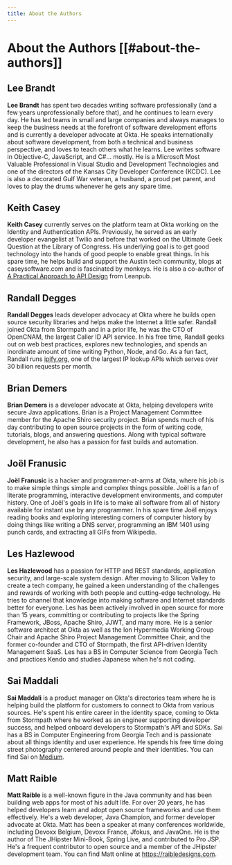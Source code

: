 ```yaml
---
title: About the Authors
---
```

# About the Authors [[#about-the-authors]]

## Lee Brandt

**Lee Brandt** has spent two decades writing software professionally (and a few years unprofessionally before that), and he continues to learn every day. He has led teams in small and large companies and always manages to keep the business needs at the forefront of software development efforts and is currently a developer advocate at Okta. He speaks internationally about software development, from both a technical and business perspective, and loves to teach others what he learns. Lee writes software in Objective-C, JavaScript, and C#... mostly. He is a Microsoft Most Valuable Professional in Visual Studio and Development Technologies and one of the directors of the Kansas City Developer Conference (KCDC). Lee is also a decorated Gulf War veteran, a husband, a proud pet parent, and loves to play the drums whenever he gets any spare time.

## Keith Casey

**Keith Casey** currently serves on the platform team at Okta working on the Identity and Authentication APIs. Previously, he served as an early developer evangelist at Twilio and before that worked on the Ultimate Geek Question at the Library of Congress. His underlying goal is to get good technology into the hands of good people to enable great things. In his spare time, he helps build and support the Austin tech community, blogs at caseysoftware.com and is fascinated by monkeys. He is also a co-author of [A Practical Approach to API Design](https://leanpub.com/restful-api-design) from Leanpub.

## Randall Degges

**Randall Degges** leads developer advocacy at Okta where he builds open source security libraries and helps make the Internet a little safer. Randall joined Okta from Stormpath and in a prior life, he was the CTO of OpenCNAM, the largest Caller ID API service. In his free time, Randall geeks out on web best practices, explores new technologies, and spends an inordinate amount of time writing Python, Node, and Go. As a fun fact, Randall runs <a href="http://ipify.org" class="url">ipify.org</a>, one of the largest IP lookup APIs which serves over 30 billion requests per month.

## Brian Demers

**Brian Demers** is a developer advocate at Okta, helping developers write secure Java applications. Brian is a Project Management Committee member for the Apache Shiro security project. Brian spends much of his day contributing to open source projects in the form of writing code, tutorials, blogs, and answering questions. Along with typical software development, he also has a passion for fast builds and automation.

## Joël Franusic

**Joël Franusic** is a hacker and programmer-at-arms at Okta, where his job is to make simple things simple and complex things possible. Joël is a fan of literate programming, interactive development environments, and computer history. One of Joël's goals in life is to make all software from all of history available for instant use by any programmer. In his spare time Joël enjoys reading books and exploring interesting corners of computer history by doing things like writing a DNS server, programming an IBM 1401 using punch cards, and extracting all GIFs from Wikipedia.

## Les Hazlewood

**Les Hazlewood** has a passion for HTTP and REST standards, application security, and large-scale system design.  After moving to Silicon Valley to create a tech company, he gained a keen understanding of the challenges and rewards of working with both people and cutting-edge technology. He tries to channel that knowledge into making software and Internet standards better for everyone. Les has been actively involved in open source for more than 15 years, committing or contributing to projects like the Spring Framework, JBoss, Apache Shiro, JJWT, and many more. He is a senior software architect at Okta as well as the Ion Hypermedia Working Group Chair and Apache Shiro Project Management Committee Chair, and the former co-founder and CTO of Stormpath, the first API-driven Identity Management SaaS. Les has a BS in Computer Science from Georgia Tech and practices Kendo and studies Japanese when he's not coding.

## Sai Maddali

**Sai Maddali** is a product manager on Okta's directories team where he is helping build the platform for customers to connect to Okta from various sources. He's spent his entire career in the identity space, coming to Okta from Stormpath where he worked as an engineer supporting developer success, and helped onboard developers to Stormpath's API and SDKs. Sai has a BS in Computer Engineering from Georgia Tech and is passionate about all things identity and user experience. He spends his free time doing street photography centered around people and their identities. You can find Sai on <a href="https://medium.com/@saimaddali" class="url">Medium</a>.

## Matt Raible

**Matt Raible** is a well-known figure in the Java community and has been building web apps for most of his adult life. For over 20 years, he has helped developers learn and adopt open source frameworks and use them effectively. He's a web developer, Java Champion, and former developer advocate at Okta. Matt has been a speaker at many conferences worldwide, including Devoxx Belgium, Devoxx France, Jfokus, and JavaOne. He is the author of The JHipster Mini-Book, Spring Live, and contributed to Pro JSP. He's a frequent contributor to open source and a member of the JHipster development team. You can find Matt online at <a href="https://raibledesigns.com" class="url">https://raibledesigns.com</a>.

